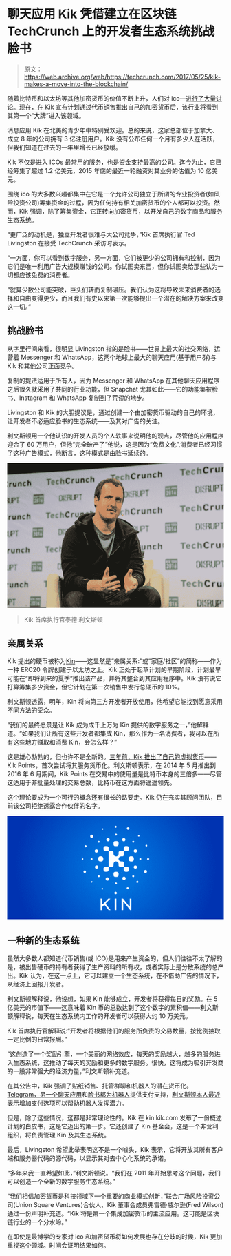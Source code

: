 # 聊天应用 Kik 凭借建立在区块链 TechCrunch 上的开发者生态系统挑战脸书

> 原文：<https://web.archive.org/web/https://techcrunch.com/2017/05/25/kik-makes-a-move-into-the-blockchain/>

随着比特币和以太坊等其他加密货币的价值不断上升，人们对 ico—[进行了大量讨论。现在，在 Kik](https://web.archive.org/web/20230107104907/https://techcrunch.com/2017/05/20/btc2k/) [宣布](https://web.archive.org/web/20230107104907/https://medium.com/kinfoundation/announcing-kin-a-cryptocurrency-for-an-open-future-98f1da2f498a)计划通过代币销售推出自己的加密货币后，该行业将看到其第一个“大牌”进入该领域。

消息应用 Kik 在北美的青少年中特别受欢迎。总的来说，这家总部位于加拿大、成立 8 年的公司拥有 3 亿注册用户。Kik 没有公布任何一个月有多少人在活跃，但我们知道在过去的一年里增长已经放缓。

Kik 不仅是进入 ICOs 最常用的服务，也是资金支持最高的公司。迄今为止，它已经筹集了超过 1.2 亿美元，2015 年底的最近一轮融资对其业务的估值为 10 亿美元。

围绕 ico 的大多数兴趣都集中在它是一个允许公司独立于所谓的专业投资者(如风险投资公司)筹集资金的过程，因为任何持有相关加密货币的个人都可以投资。然而，Kik 强调，除了筹集资金，它正转向加密货币，以开发自己的数字商品和服务生态系统。

“更广泛的动机是，独立开发者很难与大公司竞争，”Kik 首席执行官 Ted Livingston 在接受 TechCrunch 采访时表示。

“一方面，你可以看到数字服务，另一方面，它们被更少的公司拥有和控制，因为它们是唯一利用广告大规模赚钱的公司。你试图卖东西，但你试图卖给那些认为一切都应该免费的消费者。

“就算少数公司能突破，巨头们转而复制碾压。我们认为这将导致未来消费者的选择和自由变得更少，而且我们有史以来第一次能够提出一个潜在的解决方案来改变这一切。”

## 挑战脸书

从字里行间来看，很明显 Livingston 指的是脸书——世界上最大的社交网络，运营着 Messenger 和 WhatsApp，这两个地球上最大的聊天应用(基于用户群)与 Kik 和其他公司正面竞争。

复制的提法适用于所有人，因为 Messenger 和 WhatsApp 在其他聊天应用程序之后很久就采用了共同的行业功能，但 Snapchat 尤其如此——它的功能集被脸书、Instagram 和 WhatsApp 复制到了荒谬的地步。

Livingston 和 Kik 的大胆提议是，通过创建一个由加密货币驱动的自己的环境，让开发者不必适应脸书的生态系统——及其对广告的关注。

利文斯顿用一个他认识的开发人员的个人轶事来说明他的观点，尽管他的应用程序迎合了 60 万用户，但他“完全破产了”他说，这是因为“免费文化”,消费者已经习惯了这种广告模式，他断言，这种模式是由脸书延续的。

![](img/3ca7a54ebad05e10c60485cd0df0378a.png)

> Kik 首席执行官泰德·利文斯顿

## 亲属关系

Kik 提出的硬币被称为[Kin](https://web.archive.org/web/20230107104907/https://kin.kik.com/)——这显然是“亲属关系:”或“家庭/社区”的简称——作为一种 ERC20 令牌创建于以太坊之上。Kik 正处于起草计划的早期阶段，计划最早可能在“即将到来的夏季”推出该产品，并将其整合到其应用程序中。Kik 没有说它打算筹集多少资金，但它计划在第一次销售中发行总硬币的 10%。

利文斯顿透露，明年，Kin 将向第三方开发者开放使用，他希望它能找到愿意采用不同方法的受众。

“我们的最终愿景是让 Kik 成为成千上万为 Kin 提供的数字服务之一，”他解释道。“如果我们让所有这些开发者都集成 Kin，那么作为一名消费者，我可以在所有这些地方赚取和消费 Kin，会怎么样？”

这是雄心勃勃的，但也许不是全新的。[三年前，Kik 推出了自己的虚拟货币](https://web.archive.org/web/20230107104907/https://thenextweb.com/apps/2014/05/09/kik-introduces-virtual-currency-encourage-engagement-potentially-make-money/)——Kik Points，首次尝试将其服务货币化。利文斯顿表示，在 2014 年 5 月推出到 2016 年 6 月期间，Kik Points 在交易中的使用量是比特币本身的三倍多——尽管这适用于非批量处理的交易总数，比特币在这方面将遥遥领先。

这个理论要成为一个可行的概念还有很长的路要走。Kik 仍在充实其顾问团队，目前该公司拒绝透露合作伙伴的名字。

![](img/30ce59e74c2f44968909b3c65d9b5e2a.png)

## 一种新的生态系统

虽然大多数人都知道代币销售(或 ICO)是用来产生资金的，但人们往往不太了解的是，被出售硬币的持有者获得了生产资料的所有权，或者实际上是分散系统的总产出。Kik 认为，在这一点上，它可以建立一个生态系统，在不借助广告的情况下，从经济上回报开发者。

利文斯顿解释说，他设想，如果 Kin 能够成立，开发者将获得每日的奖励。在 5 亿美元的市值下——这意味着 Kin 币的总数达到了这个数字的累积值——利文斯顿解释说，每天在生态系统内工作的开发者可以获得大约 10 万美元。

Kik 首席执行官解释说:“开发者将根据他们的服务所负责的交易数量，按比例抽取一定比例的日常报酬。”

“这创造了一个奖励引擎，一个美丽的网络效应，每天的奖励越大，越多的服务进入生态系统，这推动了每天的奖励和更多的数字服务。很快，这将成为吸引开发商的一股非常强大的经济力量，”利文斯顿补充道。

在其公告中，Kik 强调了贴纸销售、托管群聊和机器人的潜在货币化。 [Telegram，另一个聊天应用](https://web.archive.org/web/20230107104907/https://techcrunch.com/2017/05/18/telegram-launches-chatbot-payments/)和[脸书都为机器人](https://web.archive.org/web/20230107104907/https://techcrunch.com/2016/09/12/messenger-bot-payments/)提供支付支持，[利文斯顿本人最近表示](https://web.archive.org/web/20230107104907/https://techcrunch.com/2017/04/07/chatbots-payments/)增加支付选项可以帮助机器人发挥潜力。

但是，除了这些情况，这都是非常理论性的。Kik 在 kin.kik.com 发布了一份概述计划的白皮书，这是它迈出的第一步。它还创建了 Kin 基金会，这是一个非营利组织，将负责管理 Kin 及其生态系统。

最后，Livingston 希望此举表明这不是一个噱头，Kik 表示，它将开放其所有客户端和服务器代码的源代码，以显示其对去中心化系统的承诺。

“多年来我一直希望如此，”利文斯顿说。“我们在 2011 年开始思考这个问题，我们可以创造一个全新的数字服务生态系统。”

“我们相信加密货币是科技领域下一个重要的商业模式创新，”联合广场风险投资公司(Union Square Ventures)合伙人、Kik 董事会成员弗雷德·威尔逊(Fred Wilson)通过一份声明补充道。“Kik 将是第一个集成加密货币的主流应用。这可能是区块链行业的一个分水岭。”

在即使是最博学的专家对 ico 和加密货币将如何发展也存在分歧的时候，Kik 更加重视这个领域。时间会证明结果如何。